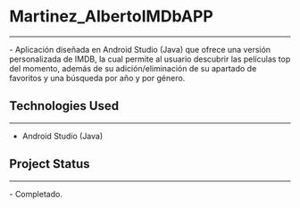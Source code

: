 <h1>Martinez_AlbertoIMDbAPP</h1>
<hr><p>- Aplicación diseñada en Android Studio (Java) que ofrece una versión personalizada de IMDB, la cual permite al usuario descubrir las películas top del momento, además de su adición/eliminación de su apartado de favoritos y una búsqueda por año y por género.</p><h2>Technologies Used</h2>
<hr><ul>
<li>Android Studio (Java)</li>
</ul><h2>Project Status</h2>
<hr><p>- Completado.</p>
